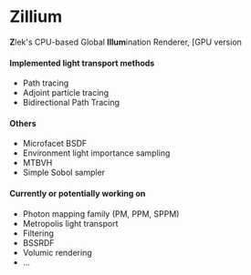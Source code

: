 # Zillium

**Z**lek's CPU-based Global **Illum**ination Renderer, [GPU version

#### Implemented light transport methods

- Path tracing
- Adjoint particle tracing
- Bidirectional Path Tracing

#### Others

- Microfacet BSDF
- Environment light importance sampling
- MTBVH
- Simple Sobol sampler

#### Currently or potentially working on

- Photon mapping family (PM, PPM, SPPM)
- Metropolis light transport
- Filtering
- BSSRDF
- Volumic rendering
- ...

